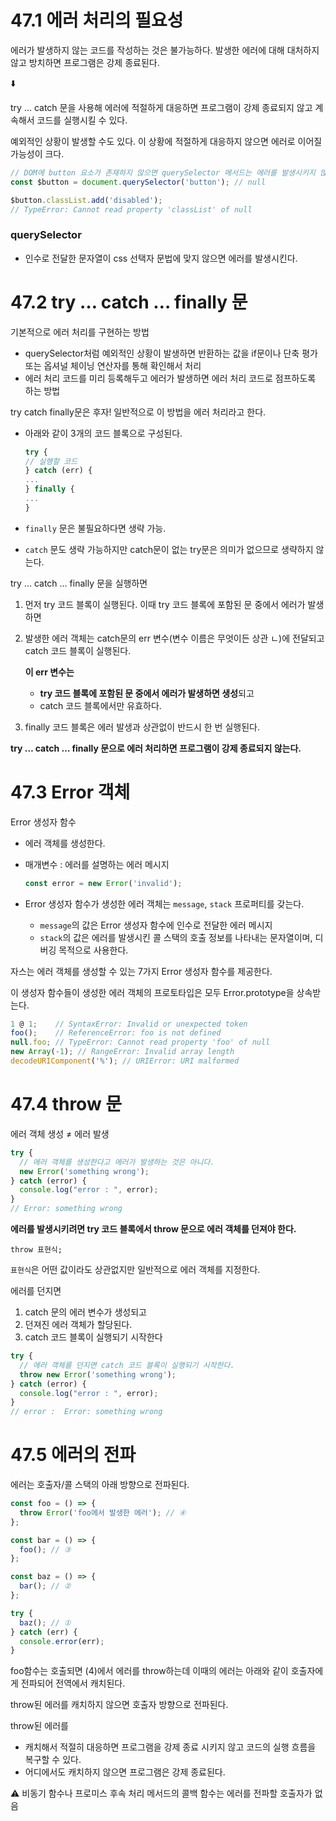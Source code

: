 #   47.1 에러 처리의 필요성
 
 에러가 발생하지 않는 코드를 작성하는 것은 불가능하다. 발생한 에러에 대해 대처하지 않고 방치하면 프로그램은 강제 종료된다.
 
 ⬇️
 
 try … catch 문을 사용해 에러에 적절하게 대응하면 프로그램이 강제 종료되지 않고 계속해서 코드를 실행시킬 수 있다.
 
예외적인 상황이 발생할 수도 있다. 이 상황에 적절하게 대응하지 않으면 에러로 이어질 가능성이 크다.
 
 ```jsx
 // DOM에 button 요소가 존재하지 않으면 querySelector 메서드는 에러를 발생시키지 않고 null을 반환한다.
 const $button = document.querySelector('button'); // null
 
 $button.classList.add('disabled');
 // TypeError: Cannot read property 'classList' of null
 ```
 
 ### querySelector
     
 -   인수로 전달한 문자열이 css 선택자 문법에 맞지 않으면 에러를 발생시킨다.

 
#   47.2 try … catch … finally 문
 
 기본적으로 에러 처리를 구현하는 방법
 
 -   querySelector처럼 예외적인 상황이 발생하면 반환하는 값을 if문이나 단축 평가 또는 옵셔널 체이닝 연산자를 통해 확인해서 처리
 -   에러 처리 코드를 미리 등록해두고 에러가 발생하면 에러 처리 코드로 점프하도록 하는 방법
 
 try catch finally문은 후자! 일반적으로 이 방법을 에러 처리라고 한다.
 
 -   아래와 같이 3개의 코드 블록으로 구성된다.
     
     ```jsx
     try {
     // 실행할 코드
     } catch (err) {
     ...
     } finally {
     ...
     }
     ```
     
 -   `finally` 문은 불필요하다면 생략 가능.
     
 -   `catch` 문도 생략 가능하지만 catch문이 없는 try문은 의미가 없으므로 생략하지 않는다.
     
 
 try … catch … finally 문을 실행하면
 
 1.  먼저 try 코드 블록이 실행된다. 이때 try 코드 블록에 포함된 문 중에서 에러가 발생하면
     
 2.  발생한 에러 객체는 catch문의 err 변수(변수 이름은 무엇이든 상관 ㄴ)에 전달되고 catch 코드 블록이 실행된다.
     
     **이 err 변수는**
     
     -   **try 코드 블록에 포함된 문 중에서 에러가 발생하면 생성**되고
     -   catch 코드 블록에서만 유효하다.
 3.  finally 코드 블록은 에러 발생과 상관없이 반드시 한 번 실행된다.
     
 
 **try … catch … finally 문으로 에러 처리하면 프로그램이 강제 종료되지 않는다.**
 
#   47.3 Error 객체
 
 Error 생성자 함수
 
 -   에러 객체를 생성한다.
     
 -   매개변수 : 에러를 설명하는 에러 메시지
     
     ```jsx
     const error = new Error('invalid');
     ```
     
 -   Error 생성자 함수가 생성한 에러 객체는 `message`, `stack` 프로퍼티를 갖는다.
     
     -   `message`의 값은 Error 생성자 함수에 인수로 전달한 에러 메시지
     -   `stack`의 값은 에러를 발생시킨 콜 스택의 호출 정보를 나타내는 문자열이며, 디버깅 목적으로 사용한다.
 
 자스는 에러 객체를 생성할 수 있는 7가지 Error 생성자 함수를 제공한다.
 
 이 생성자 함수들이 생성한 에러 객체의 프로토타입은 모두 Error.prototype을 상속받는다.
 
 ```jsx
 1 @ 1;    // SyntaxError: Invalid or unexpected token
 foo();    // ReferenceError: foo is not defined
 null.foo; // TypeError: Cannot read property 'foo' of null
 new Array(-1); // RangeError: Invalid array length
 decodeURIComponent('%'); // URIError: URI malformed
 ```
 
#   47.4 throw 문
 
 에러 객체 생성 ≠ 에러 발생
 
 ```jsx
 try {
   // 에러 객체를 생성한다고 에러가 발생하는 것은 아니다.
   new Error('something wrong');
 } catch (error) {
   console.log("error : ", error);
 }
 // Error: something wrong
 ```
 
 **에러를 발생시키려면 try 코드 블록에서 throw 문으로 에러 객체를 던져야 한다.**
 
 `throw 표현식;`
 
 `표현식`은 어떤 값이라도 상관없지만 일반적으로 에러 객체를 지정한다.
 
 에러를 던지면
 
 1.  catch 문의 에러 변수가 생성되고
 2.  던져진 에러 객체가 할당된다.
 3.  catch 코드 블록이 실행되기 시작한다
 
 ```jsx
 try {
   // 에러 객체를 던지면 catch 코드 블록이 실행되기 시작한다.
   throw new Error('something wrong');
 } catch (error) {
   console.log("error : ", error);
 }
 // error :  Error: something wrong
 ```

     
#   47.5 에러의 전파
 
에러는 호출자/콜 스택의 아래 방향으로 전파된다.
 
 ```jsx
 const foo = () => {
   throw Error('foo에서 발생한 에러'); // ④
 };
 
 const bar = () => {
   foo(); // ③
 };
 
 const baz = () => {
   bar(); // ②
 };
 
 try {
   baz(); // ①
 } catch (err) {
   console.error(err);
 }
 ```
 
 foo함수는 호출되면 (4)에서 에러를 throw하는데 이때의 에러는 아래와 같이 호출자에게 전파되어 전역에서 캐치된다.
 

 
 throw된 에러를 캐치하지 않으면 호출자 방향으로 전파된다.
 
 throw된 에러를
 
 -   캐치해서 적절히 대응하면 프로그램을 강제 종료 시키지 않고 코드의 실행 흐름을 복구할 수 있다.
 -   어디에서도 캐치하지 않으면 프로그램은 강제 종료된다.
 
 ⚠️ 비동기 함수나 프로미스 후속 처리 메서드의 콜백 함수는 에러를 전파할 호출자가 없음
